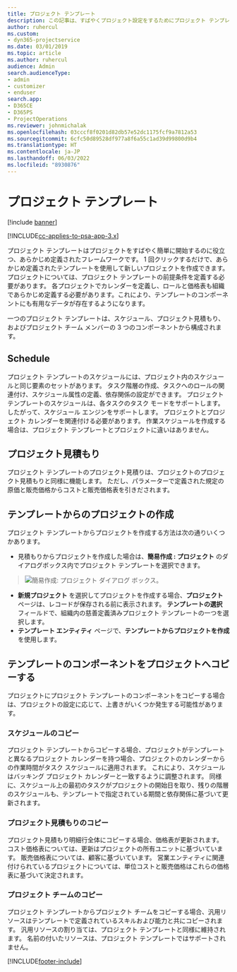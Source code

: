 ```yaml
---
title: プロジェクト テンプレート
description: この記事は、すばやくプロジェクト設定をするためにプロジェクト テンプレートを使用する方法につい説明します。
author: ruhercul
ms.custom:
- dyn365-projectservice
ms.date: 03/01/2019
ms.topic: article
ms.author: ruhercul
audience: Admin
search.audienceType:
- admin
- customizer
- enduser
search.app:
- D365CE
- D365PS
- ProjectOperations
ms.reviewer: johnmichalak
ms.openlocfilehash: 03cccf8f0201d82db57e52dc1175fcf9a7812a53
ms.sourcegitcommit: 6cfc50d89528df977a8f6a55c1ad39d99800d9b4
ms.translationtype: HT
ms.contentlocale: ja-JP
ms.lasthandoff: 06/03/2022
ms.locfileid: "8930876"
---
```

# <a name="project-templates"></a>プロジェクト テンプレート 

[!include [banner](../includes/psa-now-project-operations.md)]

[!INCLUDE[cc-applies-to-psa-app-3.x](../includes/cc-applies-to-psa-app-3x.md)]

プロジェクト テンプレートはプロジェクトをすばやく簡単に開始するのに役立つ、あらかじめ定義されたフレームワークです。 1 回クリックするだけで、あらかじめ定義されたテンプレートを使用して新しいプロジェクトを作成できます。 プロジェクトについては、プロジェクト テンプレートの前提条件を定義する必要があります。 各プロジェクトでカレンダーを定義し、ロールと価格表も組織であらかじめ定義する必要があります。これにより、テンプレートのコンポーネントにも有用なデータが存在するようになります。

一つのプロジェクト テンプレートは、スケジュール、プロジェクト見積もり、およびプロジェクト チーム メンバーの 3 つのコンポーネントから構成されます。

## <a name="schedule"></a>Schedule

プロジェクト テンプレートのスケジュールには、プロジェクト内のスケジュールと同じ要素のセットがあります。 タスク階層の作成、タスクへのロールの関連付け、スケジュール属性の定義、依存関係の設定ができます。 プロジェクト テンプレートのスケジュールは、各タスクのタスク モードをサポートします。 したがって、スケジュール エンジンをサポートします。 プロジェクトとプロジェクト カレンダーを関連付ける必要があります。 作業スケジュールを作成する場合は、プロジェクト テンプレートとプロジェクトに違いはありません。

## <a name="project-estimates"></a>プロジェクト見積もり

プロジェクト テンプレートのプロジェクト見積りは、プロジェクトのプロジェクト見積もりと同様に機能します。 ただし、パラメーターで定義された規定の原価と販売価格からコストと販売価格表を引きだされます。

## <a name="creating-a-project-from-a-template"></a>テンプレートからのプロジェクトの作成
 
プロジェクト テンプレートからプロジェクトを作成する方法は次の通りいくつかあります。

- 見積もりからプロジェクトを作成した場合は、**簡易作成 : プロジェクト** のダイアログボックス内でプロジェクト テンプレートを選択できます。

> ![簡易作成: プロジェクト ダイアログ ボックス。](media/project-11.png)

- **新規プロジェクト** を選択してプロジェクトを作成する場合、**プロジェクト** ページは、レコードが保存される前に表示されます。 **テンプレートの選択** フィールドで、組織内の慈善定義済みプロジェクト テンプレートの一つを選択します。
- **テンプレート エンティティ** ページで、**テンプレートからプロジェクトを作成** を使用します。

## <a name="copying-components-of-template-to-project"></a>テンプレートのコンポーネントをプロジェクトへコピーする

プロジェクトにプロジェクト テンプレートのコンポーネントをコピーする場合は、プロジェクトの設定に応じて、上書きがいくつか発生する可能性があります。

### <a name="copying-the-schedule"></a>スケジュールのコピー

プロジェクト テンプレートからコピーする場合、プロジェクトがテンプレートと異なるプロジェクト カレンダーを持つ場合、プロジェクトのカレンダーからの作業時間がタスク スケジュールに適用されます。 これにより、スケジュールはバッキング プロジェクト カレンダーと一致するように調整されます。 同様に、スケジュール上の最初のタスクがプロジェクトの開始日を取り、残りの階層のスケジュールも、テンプレートで指定されている期間と依存関係に基づいて更新されます。 

### <a name="copying-project-estimates"></a>プロジェクト見積もりのコピー 

プロジェクト見積もり明細行全体にコピーする場合、価格表が更新されます。 コスト価格表については、更新はプロジェクトの所有ユニットに基づいています。 販売価格表については、顧客に基づいています。 営業エンティティに関連付けられているプロジェクトについては、単位コストと販売価格はこれらの価格表に基づいて決定されます。

### <a name="copying-a-project-team"></a>プロジェクト チームのコピー

プロジェクト テンプレートからプロジェクト チームをコピーする場合、汎用リソースはテンプレートで定義されているスキルおよび能力と共にコピーされます。 汎用リソースの割り当ては、プロジェクト テンプレートと同様に維持されます。 名前の付いたリソースは、プロジェクト テンプレートではサポートされません。


[!INCLUDE[footer-include](../includes/footer-banner.md)]
